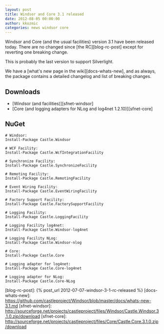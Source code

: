 ```yaml
---
layout: post
title: Windsor and Core 3.1 released
date: 2012-08-05 00:00:00
author: kkozmic
categories: news windsor core
---
```

Windsor and Core (and the usual facilities) version 3.1 have been released today. There are no changed since [the RC][blog-rc-post] except for reverting one breaking change.

This is probably the last version to support Silverlight.

We have a [what's new page in the wiki][docs-whats-new], and as always, the package contains a detailed changelog and list of breaking changes.

## Downloads
* [Windsor (and facilities)][sfnet-windsor]
* [Core (and logging adapters for NLog and log4net 1.2.10)][sfnet-core]

## NuGet
    # Windsor:
    Install-Package Castle.Windsor
    
    # WCF Facility:
    Install-Package Castle.WcfIntegrationFacility
    
    # Synchronize Facility:
    Install-Package Castle.SynchronizeFacility
    
    # Remoting Facility:
    Install-Package Castle.RemotingFacility
    
    # Event Wiring Facility:
    Install-Package Castle.EventWiringFacility
    
    # Factory Support Facility:
    Install-Package Castle.FactorySupportFacility
    
    # Logging Facility:
    Install-Package Castle.LoggingFacility
    
    # Logging Facility log4net:
    Install-Package Castle.Windsor-log4net
    
    # Logging Facility NLog:
    Install-Package Castle.Windsor-nlog
    
    # Core:
    Install-Package Castle.Core
    
    # Logging adapter for log4net:
    Install-Package Castle.Core-log4net
    
    # Logging adapter for NLog:
    Install-Package Castle.Core-NLog

[blog-rc-post]: {% post_url 2012-07-07-windsor-3-1-rc-released %}
[docs-whats-new]: https://github.com/castleproject/Windsor/blob/master/docs/whats-new-3.1.md
[sfnet-windsor]: http://sourceforge.net/projects/castleproject/files/Windsor/Castle.Windsor.3.1.0.zip/download
[sfnet-core]: http://sourceforge.net/projects/castleproject/files/Core/Castle.Core.3.1.0.zip/download
